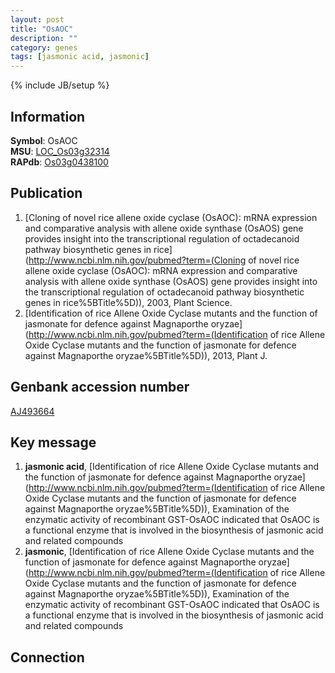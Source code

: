 ```yaml
---
layout: post
title: "OsAOC"
description: ""
category: genes
tags: [jasmonic acid, jasmonic]
---
```

{% include JB/setup %}

## Information
__Symbol__: OsAOC  
__MSU__: [LOC_Os03g32314](http://rice.plantbiology.msu.edu/cgi-bin/ORF_infopage.cgi?orf=LOC_Os03g32314)  
__RAPdb__: [Os03g0438100](http://rapdb.dna.affrc.go.jp/viewer/gbrowse_details/irgsp1?name=Os03g0438100)  

## Publication
1. [Cloning of novel rice allene oxide cyclase (OsAOC): mRNA expression and comparative analysis with allene oxide synthase (OsAOS) gene provides insight into the transcriptional regulation of octadecanoid pathway biosynthetic genes in rice](http://www.ncbi.nlm.nih.gov/pubmed?term=(Cloning of novel rice allene oxide cyclase (OsAOC): mRNA expression and comparative analysis with allene oxide synthase (OsAOS) gene provides insight into the transcriptional regulation of octadecanoid pathway biosynthetic genes in rice%5BTitle%5D)), 2003, Plant Science.
2. [Identification of rice Allene Oxide Cyclase mutants and the function of jasmonate for defence against Magnaporthe oryzae](http://www.ncbi.nlm.nih.gov/pubmed?term=(Identification of rice Allene Oxide Cyclase mutants and the function of jasmonate for defence against Magnaporthe oryzae%5BTitle%5D)), 2013, Plant J.

## Genbank accession number
[AJ493664](http://www.ncbi.nlm.nih.gov/nuccore/AJ493664)

## Key message
1. __jasmonic acid__, [Identification of rice Allene Oxide Cyclase mutants and the function of jasmonate for defence against Magnaporthe oryzae](http://www.ncbi.nlm.nih.gov/pubmed?term=(Identification of rice Allene Oxide Cyclase mutants and the function of jasmonate for defence against Magnaporthe oryzae%5BTitle%5D)),  Examination of the enzymatic activity of recombinant GST-OsAOC indicated that OsAOC is a functional enzyme that is involved in the biosynthesis of jasmonic acid and related compounds
2. __jasmonic__, [Identification of rice Allene Oxide Cyclase mutants and the function of jasmonate for defence against Magnaporthe oryzae](http://www.ncbi.nlm.nih.gov/pubmed?term=(Identification of rice Allene Oxide Cyclase mutants and the function of jasmonate for defence against Magnaporthe oryzae%5BTitle%5D)),  Examination of the enzymatic activity of recombinant GST-OsAOC indicated that OsAOC is a functional enzyme that is involved in the biosynthesis of jasmonic acid and related compounds

## Connection



